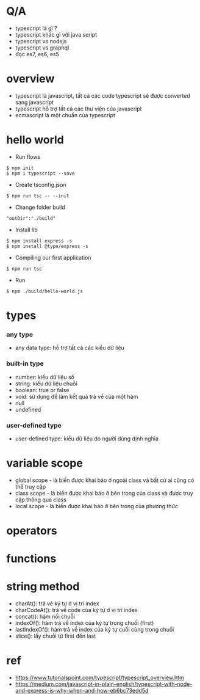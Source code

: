# Q/A
* typescript là gì ?
* typescript khác gì với java script
* typescript vs nodejs
* typescript vs graphql
* đọc es7, es6, es5

# overview
* typescript là javascript, tất cả các code typescript sẽ được converted sang javascript
* typescript hỗ trợ tất cả các thư viện của javascript
* ecmascript là một chuẩn của typescript

# hello world
* Run flows
```
$ npm init
$ npm i typescript --save
```
* Create tsconfig.json
```
$ npm run tsc -- --init
```
* Change folder build
```
"outDir":"./build"
```
* Install lib
```
$ npm install express -s
$ npm install @type/express -s
```
* Compiling our first application
```
$ npm run tsc
```
* Run
```
$ npm ./build/hello-world.js
```

# types
### any type
* any data type: hỗ trợ tất cả các kiểu dữ liệu
### built-in type
* number: kiểu dữ liệu số
* string: kiểu dữ liệu chuỗi
* boolean: true or false
* void: sử dụng để làm kết quả trả về của một hàm
* null
* undefined
### user-defined type
* user-defined type: kiểu dữ liệu do người dùng định nghĩa

# variable scope
* global scope - là biến được khai báo ở ngoài class và bất cứ ai cũng có thể truy cập
* class scope - là biến được khai báo ở bên trong của class và được truy cập thông qua class
* local scope - là biến được khai báo ở bên trong của phương thức

# operators

# functions

# string method
* charAt(): trả vê ký tự ở vị trí index
* charCodeAt(): trả về code của ký tự ở vị trí index
* concat(): hàm nối chuỗi
* indexOf(): hàm trả về index của ký tự trong chuối (first)
* lastIndexOf(): hàm trả về index của ký tự cuối cùng trong chuỗi
* slice(): lấy chuỗi từ first đến last


# ref
* https://www.tutorialspoint.com/typescript/typescript_overview.htm
* https://medium.com/javascript-in-plain-english/typescript-with-node-and-express-js-why-when-and-how-eb6bc73edd5d